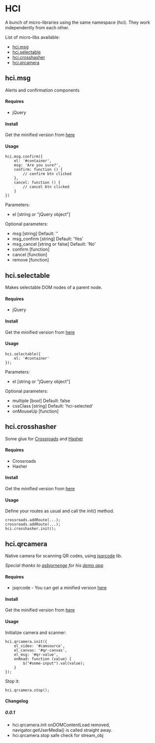 # HCI

A bunch of micro-libraries using the same namespace (hci). They work independently from each other.

List of micro-libs available:

* [hci.msg](https://github.com/educastellano/hci#hcimsg)
* [hci.selectable](https://github.com/educastellano/hci#hciselectable)
* [hci.crosshasher](https://github.com/educastellano/hci#hcicrosshasher)
* [hci.qrcamera](https://github.com/educastellano/hci#hciqrcamera)

## hci.msg

Alerts and confirmation components

#### Requires

* jQuery

#### Install

Get the minified version from [here](https://raw.github.com/educastellano/hci/master/lib/hci.msg-0.0.0.min.js)

#### Usage

	hci.msg.confirm({
		el: '#container',
		msg: 'Are you sure?',
		confirm: function () {
			// confirm btn clicked
		},
		cancel: function () {
			// cancel btn clicked
		}
	})

Parameters:

* el [string or "jQuery object"]

Optional parameters:

* msg [string] Default: ''
* msg_confirm [string] Default: 'Yes'
* msg_cancel [string or false] Default: 'No'
* confirm [function]
* cancel [function]
* remove [function]

## hci.selectable

Makes selectable DOM nodes of a parent node.

#### Requires

* jQuery

#### Install

Get the minified version from [here](https://raw.github.com/educastellano/hci/master/lib/hci.selectable-0.0.0.min.js)

#### Usage

	hci.selectable({
		el: '#container'
	});

Parameters:

* el [string or "jQuery object"]

Optional parameters:

* multiple [bool] Default: false
* cssClass [string] Default: 'hci-selected'
* onMouseUp [function]

## hci.crosshasher

Some glue for [Crossroads](http://millermedeiros.github.com/crossroads.js/) and [Hasher](https://github.com/millermedeiros/hasher/)

#### Requires

* Crossroads
* Hasher

#### Install

Get the minified version from [here](https://raw.github.com/educastellano/hci/master/lib/hci.crosshasher-0.0.0.min.js)

#### Usage

Define your routes as usual and call the init() method.

	crossroads.addRoute(...);
	crossroads.addRoute(...);
    hci.crosshasher.init();

## hci.qrcamera

Native camera for scanning QR codes, using [jsqrcode](https://github.com/LazarSoft/jsqrcode) lib.

*Special thanks to [asbjornenge](https://github.com/asbjornenge) for his [demo app](https://github.com/asbjornenge/jsqrcode-scanner)*

#### Requires

* jsqrcode - You can get a minified version [here](https://raw.github.com/educastellano/hci/master/vendor/jsqrcode.min.js)

#### Install

Get the minified version from [here](https://raw.github.com/educastellano/hci/master/lib/hci.qrcamera-0.0.1.min.js)

#### Usage

Initialize camera and scanner:

	hci.qrcamera.init({
		el_video: '#camsource',
		el_canvas: '#qr-canvas',
		el_msg: '#qr-value',
		onRead: function (value) {
			$("#some-input").val(value);
		}
	});

Stop it:

	hci.qrcamera.stop();

#### Changelog

##### 0.0.1
* hci.qrcamera.init onDOMContentLoad removed, navigator.getUserMedia() is called straight away.
* hci.qrcamera.stop safe check for stream_obj 





